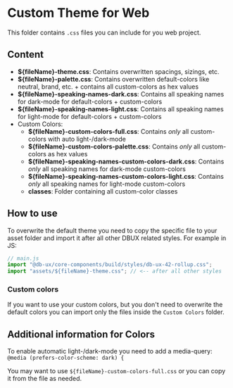 # Custom Theme for Web

This folder contains `.css` files you can include for you web project.

## Content

- **${fileName}-theme.css**: Contains overwritten spacings, sizings, etc.
- **${fileName}-palette.css**: Contains overwritten default-colors like neutral, brand, etc. + contains all custom-colors as hex values
- **${fileName}-speaking-names-dark.css**: Contains all speaking names for dark-mode for default-colors + custom-colors
- **${fileName}-speaking-names-light.css**: Contains all speaking names for light-mode for default-colors + custom-colors
- Custom Colors:
  - **${fileName}-custom-colors-full.css**: Contains _only_ all custom-colors with auto light-/dark-mode
  - **${fileName}-custom-colors-palette.css**: Contains _only_ all custom-colors as hex values
  - **${fileName}-speaking-names-custom-colors-dark.css**: Contains _only_ all speaking names for dark-mode custom-colors
  - **${fileName}-speaking-names-custom-colors-light.css**: Contains _only_ all speaking names for light-mode custom-colors
  - **classes**: Folder containing all custom-color classes

## How to use

To overwrite the default theme you need to copy the specific file to your asset folder and import it after all other DBUX related styles. For example in JS:

```js
// main.js
import "@db-ux/core-components/build/styles/db-ux-42-rollup.css";
import "assets/${fileName}-theme.css"; // <-- after all other styles
```

### Custom colors

If you want to use your custom colors, but you don't need to overwrite the default colors you can import only the files inside the `Custom Colors` folder.

## Additional information for Colors

To enable automatic light-/dark-mode you need to add a media-query:
`@media (prefers-color-scheme: dark) {`

You may want to use `${fileName}-custom-colors-full.css` or you can copy it from the file as needed.
